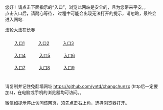 您好！请点击下面指示的“入口”，浏览此网站是安全的，且为您带来平安。。 <br/>
点击入口后，请耐心等待， 过程中可能会出现无法打开的提示，请忽略，最终会进入网站. </br>

法轮大法在长春<br/>
<div style="padding:10px"><a style="margin:20px" target="_blank" href="https://di75ds7wkgunn.cloudfront.net/2Qpsp?esnzqslz" id="ccLink1" rel="nofollow">入口1</a> <a target="_blank" style="margin:20px" href="https://d2fdahmu4csq2q.cloudfront.net/2Qpsp?iiyrhmgk" id="ccLink2" rel="nofollow">入口2</a> <a style="margin:20px" target="_blank" href="https://d39jkbdf418sbi.cloudfront.net/2Qpsp?xezsyw" id="ccLink3" rel="nofollow">入口3</a></div>

<div style="padding:10px" ><a style="margin:20px" target="_blank" href="https://di75ds7wkgunn.cloudfront.net/2Qpsp?esnzqslz" id="ccLink4" rel="nofollow">入口4</a> <a style="margin:20px" href="https://d2fdahmu4csq2q.cloudfront.net/2Qpsp?iiyrhmgk" target="_blank" id="ccLink5" rel="nofollow">入口5</a> <a style="margin:20px" href="https://d39jkbdf418sbi.cloudfront.net/2Qpsp?xezsyw" target="_blank" id="ccLink6" rel="nofollow">入口6</a></div>

<div style="padding:10px"><a style="margin:20px" target="_blank" href="https://di75ds7wkgunn.cloudfront.net/2Qpsp?esnzqslz" id="ccLink7" rel="nofollow">入口7</a> <a style="margin:20px" href="https://d2fdahmu4csq2q.cloudfront.net/2Qpsp?iiyrhmgk" target="_blank" id="ccLink8" rel="nofollow">入口8</a> <a style="margin:20px" target="_blank" href="https://d39jkbdf418sbi.cloudfront.net/2Qpsp?xezsyw" id="ccLink9" rel="nofollow">入口9</a></div>

<br/>



请复制并记住免翻墙网址 https://github.com/yntd/changchunzx (http后一定要加s)，在电脑或手机的浏览器均可访问。。<br/>

微信如提示停止访问该网页，须先点击右上角，选择浏览器打开。
